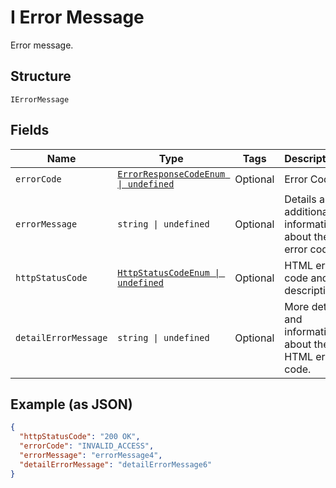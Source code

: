 
# I Error Message

Error message.

## Structure

`IErrorMessage`

## Fields

| Name | Type | Tags | Description |
|  --- | --- | --- | --- |
| `errorCode` | [`ErrorResponseCodeEnum \| undefined`](../../doc/models/error-response-code-enum.md) | Optional | Error Code. |
| `errorMessage` | `string \| undefined` | Optional | Details and additional information about the error code. |
| `httpStatusCode` | [`HttpStatusCodeEnum \| undefined`](../../doc/models/http-status-code-enum.md) | Optional | HTML error code and description. |
| `detailErrorMessage` | `string \| undefined` | Optional | More detail and information about the HTML error code. |

## Example (as JSON)

```json
{
  "httpStatusCode": "200 OK",
  "errorCode": "INVALID_ACCESS",
  "errorMessage": "errorMessage4",
  "detailErrorMessage": "detailErrorMessage6"
}
```

